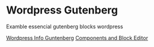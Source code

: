 # Wordpress Gutenberg
Examble essencial gutenberg blocks wordpress

[Wordpress Info Guntenberg](https://wpblockz.com/tutorial/remove-default-block-patterns-from-wordpress/)
[Components and Block Editor](https://wp-gb.com/)
